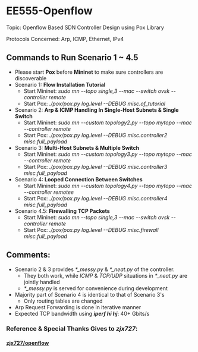 # EE555-Openflow
  
  Topic: Openflow Based SDN Controller Design using Pox Library
  
  Protocols Concerned: Arp, ICMP, Ethernet, IPv4

## Commands to Run Scenario 1 ~ 4.5
  - Please start **Pox** before **Mininet** to make sure controllers are discoverable
  - Scenario 1: **Flow Installation Tutorial**
    - Start Mininet: *sudo mn --topo single,3 --mac --switch ovsk --controller remote*
    - Start Pox: *./pox/pox.py log.level --DEBUG misc.of_tutorial*
  - Scenario 2: **Arp & ICMP Handling In Single-Host Subnets & Single Switch**
    - Start Mininet: *sudo mn --custom topology2.py --topo mytopo --mac --controller remote*
    - Start Pox: *./pox/pox.py log.level --DEBUG misc.controller2 misc.full_payload*
  - Scenario 3: **Multi-Host Subnets & Multiple Switch**
    - Start Mininet: *sudo mn --custom topology3.py --topo mytopo --mac --controller remote*
    - Start Pox: *./pox/pox.py log.level --DEBUG misc.controller3 misc.full_payload*
  - Scenario 4: **Looped Connection Between Switches**
    - Start Mininet: *sudo mn --custom topology4.py --topo mytopo --mac --controller remotee*
    - Start Pox: *./pox/pox.py log.level --DEBUG misc.controller4 misc.full_payload*
  - Scenario 4.5: **Firewalling TCP Packets**
    - Start Mininet: *sudo mn --topo single,3 --mac --switch ovsk --controller remote*
    - Start Pox: *./pox/pox.py log.level --DEBUG misc.firewall misc.full_payload*

## Comments:
  - Scenario 2 & 3 provides *\*_messy.py* & *\*_neat.py* of the controller.
    - They both work, while *ICMP* & *TCP/UDP* situations in *\*_neat.py* are jointly handled
    - *\*_messy.py* is served for convenience during development 
  - Majority part of Scenario 4 is identical to that of Scenario 3's
    - Only routing tables are changed
  - Arp Request Forwarding is done in iterative manner
  - Expected TCP bandwidth using ***iperf hi hj***: 40+ Gbits/s

### Reference & Special Thanks Gives to ***zjx727***:

#### [zjx727/openflow](https://github.com/zjx727/openflow)
